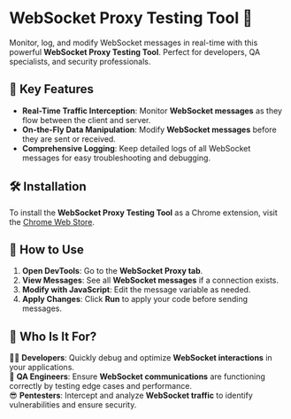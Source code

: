 # WebSocket Proxy Testing Tool 🚀

Monitor, log, and modify WebSocket messages in real-time with this powerful **WebSocket Proxy Testing Tool**. Perfect for developers, QA specialists, and security professionals.

## 🚀 Key Features
- **Real-Time Traffic Interception**: Monitor **WebSocket messages** as they flow between the client and server.
- **On-the-Fly Data Manipulation**: Modify **WebSocket messages** before they are sent or received.
- **Comprehensive Logging**: Keep detailed logs of all WebSocket messages for easy troubleshooting and debugging.

## 🛠️ Installation
To install the **WebSocket Proxy Testing Tool** as a Chrome extension, visit the [Chrome Web Store](https://chromewebstore.google.com/detail/websocket-proxy/cinjdemeoeelipgiebleljcgbifdmbma).

## 📖 How to Use
1. **Open DevTools**: Go to the **WebSocket Proxy tab**.
2. **View Messages**: See all **WebSocket messages** if a connection exists.
3. **Modify with JavaScript**: Edit the message variable as needed.
4. **Apply Changes**: Click **Run** to apply your code before sending messages.

## 🎯 Who Is It For?
🧑‍💻 **Developers**: Quickly debug and optimize **WebSocket interactions** in your applications.  
💪 **QA Engineers**: Ensure **WebSocket communications** are functioning correctly by testing edge cases and performance.  
😎 **Pentesters**: Intercept and analyze **WebSocket traffic** to identify vulnerabilities and ensure security.
